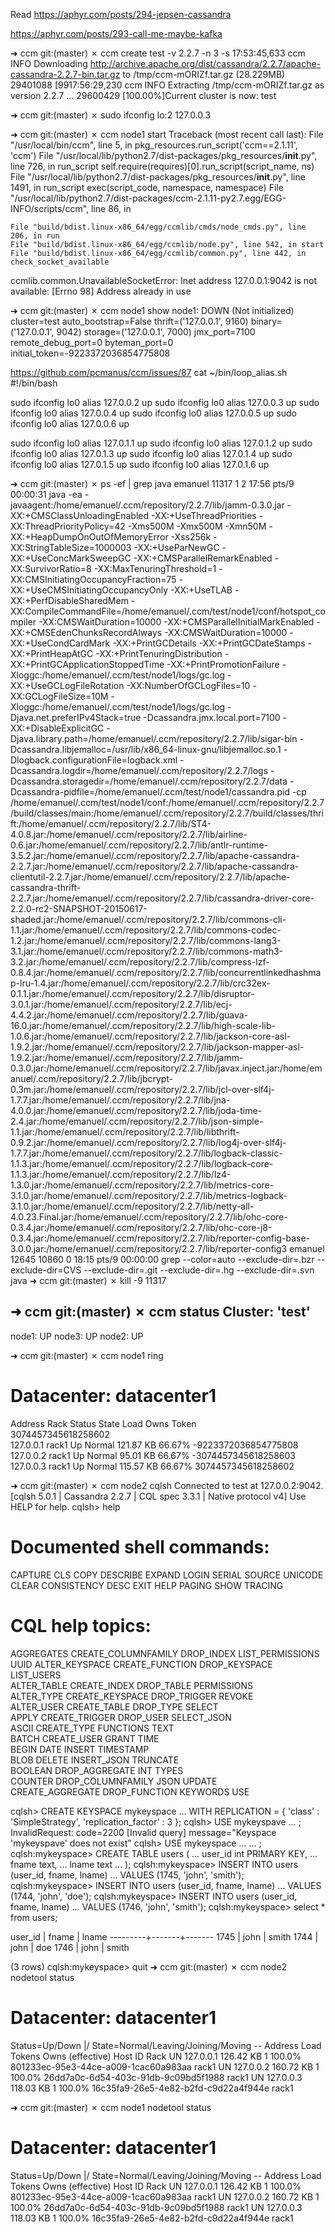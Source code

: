 
Read  https://aphyr.com/posts/294-jepsen-cassandra

https://aphyr.com/posts/293-call-me-maybe-kafka

➜  ccm git:(master) ✗ ccm create test -v 2.2.7 -n 3 -s
17:53:45,633 ccm INFO Downloading http://archive.apache.org/dist/cassandra/2.2.7/apache-cassandra-2.2.7-bin.tar.gz to /tmp/ccm-mORIZf.tar.gz (28.229MB)
  29401088  [9917:56:29,230 ccm INFO Extracting /tmp/ccm-mORIZf.tar.gz as version 2.2.7 ...
  29600429  [100.00%]Current cluster is now: test

  ➜  ccm git:(master) ✗ sudo ifconfig lo:2 127.0.0.3

  ➜  ccm git:(master) ✗ ccm node1 start
  Traceback (most recent call last):
    File "/usr/local/bin/ccm", line 5, in <module>
      pkg_resources.run_script('ccm==2.1.11', 'ccm')
    File "/usr/local/lib/python2.7/dist-packages/pkg_resources/__init__.py", line 726, in run_script
      self.require(requires)[0].run_script(script_name, ns)
    File "/usr/local/lib/python2.7/dist-packages/pkg_resources/__init__.py", line 1491, in run_script
      exec(script_code, namespace, namespace)
    File "/usr/local/lib/python2.7/dist-packages/ccm-2.1.11-py2.7.egg/EGG-INFO/scripts/ccm", line 86, in <module>

    File "build/bdist.linux-x86_64/egg/ccmlib/cmds/node_cmds.py", line 206, in run
    File "build/bdist.linux-x86_64/egg/ccmlib/node.py", line 542, in start
    File "build/bdist.linux-x86_64/egg/ccmlib/common.py", line 442, in check_socket_available
  ccmlib.common.UnavailableSocketError: Inet address 127.0.0.1:9042 is not available: [Errno 98] Address already in use


  ➜  ccm git:(master) ✗ ccm node1 show
  node1: DOWN (Not initialized)
         cluster=test
         auto_bootstrap=False
         thrift=('127.0.0.1', 9160)
         binary=('127.0.0.1', 9042)
         storage=('127.0.0.1', 7000)
         jmx_port=7100
         remote_debug_port=0
         byteman_port=0
         initial_token=-9223372036854775808

https://github.com/pcmanus/ccm/issues/87
cat ~/bin/loop_alias.sh
#!/bin/bash

sudo ifconfig lo0 alias 127.0.0.2 up
sudo ifconfig lo0 alias 127.0.0.3 up
sudo ifconfig lo0 alias 127.0.0.4 up
sudo ifconfig lo0 alias 127.0.0.5 up
sudo ifconfig lo0 alias 127.0.0.6 up

sudo ifconfig lo0 alias 127.0.1.1 up
sudo ifconfig lo0 alias 127.0.1.2 up
sudo ifconfig lo0 alias 127.0.1.3 up
sudo ifconfig lo0 alias 127.0.1.4 up
sudo ifconfig lo0 alias 127.0.1.5 up
sudo ifconfig lo0 alias 127.0.1.6 up


➜  ccm git:(master) ✗ ps -ef | grep java
emanuel  11317     1  2 17:56 pts/9    00:00:31 java -ea -javaagent:/home/emanuel/.ccm/repository/2.2.7/lib/jamm-0.3.0.jar -XX:+CMSClassUnloadingEnabled -XX:+UseThreadPriorities -XX:ThreadPriorityPolicy=42 -Xms500M -Xmx500M -Xmn50M -XX:+HeapDumpOnOutOfMemoryError -Xss256k -XX:StringTableSize=1000003 -XX:+UseParNewGC -XX:+UseConcMarkSweepGC -XX:+CMSParallelRemarkEnabled -XX:SurvivorRatio=8 -XX:MaxTenuringThreshold=1 -XX:CMSInitiatingOccupancyFraction=75 -XX:+UseCMSInitiatingOccupancyOnly -XX:+UseTLAB -XX:+PerfDisableSharedMem -XX:CompileCommandFile=/home/emanuel/.ccm/test/node1/conf/hotspot_compiler -XX:CMSWaitDuration=10000 -XX:+CMSParallelInitialMarkEnabled -XX:+CMSEdenChunksRecordAlways -XX:CMSWaitDuration=10000 -XX:+UseCondCardMark -XX:+PrintGCDetails -XX:+PrintGCDateStamps -XX:+PrintHeapAtGC -XX:+PrintTenuringDistribution -XX:+PrintGCApplicationStoppedTime -XX:+PrintPromotionFailure -Xloggc:/home/emanuel/.ccm/test/node1/logs/gc.log -XX:+UseGCLogFileRotation -XX:NumberOfGCLogFiles=10 -XX:GCLogFileSize=10M -Xloggc:/home/emanuel/.ccm/test/node1/logs/gc.log -Djava.net.preferIPv4Stack=true -Dcassandra.jmx.local.port=7100 -XX:+DisableExplicitGC -Djava.library.path=/home/emanuel/.ccm/repository/2.2.7/lib/sigar-bin -Dcassandra.libjemalloc=/usr/lib/x86_64-linux-gnu/libjemalloc.so.1 -Dlogback.configurationFile=logback.xml -Dcassandra.logdir=/home/emanuel/.ccm/repository/2.2.7/logs -Dcassandra.storagedir=/home/emanuel/.ccm/repository/2.2.7/data -Dcassandra-pidfile=/home/emanuel/.ccm/test/node1/cassandra.pid -cp /home/emanuel/.ccm/test/node1/conf:/home/emanuel/.ccm/repository/2.2.7/build/classes/main:/home/emanuel/.ccm/repository/2.2.7/build/classes/thrift:/home/emanuel/.ccm/repository/2.2.7/lib/ST4-4.0.8.jar:/home/emanuel/.ccm/repository/2.2.7/lib/airline-0.6.jar:/home/emanuel/.ccm/repository/2.2.7/lib/antlr-runtime-3.5.2.jar:/home/emanuel/.ccm/repository/2.2.7/lib/apache-cassandra-2.2.7.jar:/home/emanuel/.ccm/repository/2.2.7/lib/apache-cassandra-clientutil-2.2.7.jar:/home/emanuel/.ccm/repository/2.2.7/lib/apache-cassandra-thrift-2.2.7.jar:/home/emanuel/.ccm/repository/2.2.7/lib/cassandra-driver-core-2.2.0-rc2-SNAPSHOT-20150617-shaded.jar:/home/emanuel/.ccm/repository/2.2.7/lib/commons-cli-1.1.jar:/home/emanuel/.ccm/repository/2.2.7/lib/commons-codec-1.2.jar:/home/emanuel/.ccm/repository/2.2.7/lib/commons-lang3-3.1.jar:/home/emanuel/.ccm/repository/2.2.7/lib/commons-math3-3.2.jar:/home/emanuel/.ccm/repository/2.2.7/lib/compress-lzf-0.8.4.jar:/home/emanuel/.ccm/repository/2.2.7/lib/concurrentlinkedhashmap-lru-1.4.jar:/home/emanuel/.ccm/repository/2.2.7/lib/crc32ex-0.1.1.jar:/home/emanuel/.ccm/repository/2.2.7/lib/disruptor-3.0.1.jar:/home/emanuel/.ccm/repository/2.2.7/lib/ecj-4.4.2.jar:/home/emanuel/.ccm/repository/2.2.7/lib/guava-16.0.jar:/home/emanuel/.ccm/repository/2.2.7/lib/high-scale-lib-1.0.6.jar:/home/emanuel/.ccm/repository/2.2.7/lib/jackson-core-asl-1.9.2.jar:/home/emanuel/.ccm/repository/2.2.7/lib/jackson-mapper-asl-1.9.2.jar:/home/emanuel/.ccm/repository/2.2.7/lib/jamm-0.3.0.jar:/home/emanuel/.ccm/repository/2.2.7/lib/javax.inject.jar:/home/emanuel/.ccm/repository/2.2.7/lib/jbcrypt-0.3m.jar:/home/emanuel/.ccm/repository/2.2.7/lib/jcl-over-slf4j-1.7.7.jar:/home/emanuel/.ccm/repository/2.2.7/lib/jna-4.0.0.jar:/home/emanuel/.ccm/repository/2.2.7/lib/joda-time-2.4.jar:/home/emanuel/.ccm/repository/2.2.7/lib/json-simple-1.1.jar:/home/emanuel/.ccm/repository/2.2.7/lib/libthrift-0.9.2.jar:/home/emanuel/.ccm/repository/2.2.7/lib/log4j-over-slf4j-1.7.7.jar:/home/emanuel/.ccm/repository/2.2.7/lib/logback-classic-1.1.3.jar:/home/emanuel/.ccm/repository/2.2.7/lib/logback-core-1.1.3.jar:/home/emanuel/.ccm/repository/2.2.7/lib/lz4-1.3.0.jar:/home/emanuel/.ccm/repository/2.2.7/lib/metrics-core-3.1.0.jar:/home/emanuel/.ccm/repository/2.2.7/lib/metrics-logback-3.1.0.jar:/home/emanuel/.ccm/repository/2.2.7/lib/netty-all-4.0.23.Final.jar:/home/emanuel/.ccm/repository/2.2.7/lib/ohc-core-0.3.4.jar:/home/emanuel/.ccm/repository/2.2.7/lib/ohc-core-j8-0.3.4.jar:/home/emanuel/.ccm/repository/2.2.7/lib/reporter-config-base-3.0.0.jar:/home/emanuel/.ccm/repository/2.2.7/lib/reporter-config3
emanuel  12645 10860  0 18:15 pts/9    00:00:00 grep --color=auto --exclude-dir=.bzr --exclude-dir=CVS --exclude-dir=.git --exclude-dir=.hg --exclude-dir=.svn java
➜  ccm git:(master) ✗ kill -9 11317

➜  ccm git:(master) ✗ ccm status
Cluster: 'test'
---------------
node1: UP
node3: UP
node2: UP


➜  ccm git:(master) ✗ ccm node1 ring


Datacenter: datacenter1
==========
Address    Rack        Status State   Load            Owns                Token                                       
                                                                          3074457345618258602                         
127.0.0.1  rack1       Up     Normal  121.87 KB       66.67%              -9223372036854775808                        
127.0.0.2  rack1       Up     Normal  95.01 KB        66.67%              -3074457345618258603                        
127.0.0.3  rack1       Up     Normal  115.57 KB       66.67%              3074457345618258602                         


➜  ccm git:(master) ✗ ccm node2 cqlsh
Connected to test at 127.0.0.2:9042.
[cqlsh 5.0.1 | Cassandra 2.2.7 | CQL spec 3.3.1 | Native protocol v4]
Use HELP for help.
cqlsh> help

Documented shell commands:
===========================
CAPTURE  CLS          COPY  DESCRIBE  EXPAND  LOGIN   SERIAL  SOURCE   UNICODE
CLEAR    CONSISTENCY  DESC  EXIT      HELP    PAGING  SHOW    TRACING

CQL help topics:
================
AGGREGATES        CREATE_COLUMNFAMILY  DROP_INDEX     LIST_PERMISSIONS  UUID
ALTER_KEYSPACE    CREATE_FUNCTION      DROP_KEYSPACE  LIST_USERS      
ALTER_TABLE       CREATE_INDEX         DROP_TABLE     PERMISSIONS     
ALTER_TYPE        CREATE_KEYSPACE      DROP_TRIGGER   REVOKE          
ALTER_USER        CREATE_TABLE         DROP_TYPE      SELECT          
APPLY             CREATE_TRIGGER       DROP_USER      SELECT_JSON     
ASCII             CREATE_TYPE          FUNCTIONS      TEXT            
BATCH             CREATE_USER          GRANT          TIME            
BEGIN             DATE                 INSERT         TIMESTAMP       
BLOB              DELETE               INSERT_JSON    TRUNCATE        
BOOLEAN           DROP_AGGREGATE       INT            TYPES           
COUNTER           DROP_COLUMNFAMILY    JSON           UPDATE          
CREATE_AGGREGATE  DROP_FUNCTION        KEYWORDS       USE             

cqlsh> CREATE KEYSPACE mykeyspace
   ... WITH REPLICATION = { 'class' : 'SimpleStrategy', 'replication_factor' : 3 };
cqlsh> USE mykeyspave
   ... ;
InvalidRequest: code=2200 [Invalid query] message="Keyspace 'mykeyspave' does not exist"
cqlsh> USE mykeyspace
   ...
   ... ;
cqlsh:mykeyspace> CREATE TABLE users (
              ...   user_id int PRIMARY KEY,
              ...   fname text,
              ...   lname text
              ... );
cqlsh:mykeyspace> INSERT INTO users (user_id,  fname, lname)
              ...   VALUES (1745, 'john', 'smith');
cqlsh:mykeyspace> INSERT INTO users (user_id,  fname, lname)
              ...   VALUES (1744, 'john', 'doe');
cqlsh:mykeyspace> INSERT INTO users (user_id,  fname, lname)
              ...   VALUES (1746, 'john', 'smith');
cqlsh:mykeyspace> select * from users;

 user_id | fname | lname
---------+-------+-------
    1745 |  john | smith
    1744 |  john |   doe
    1746 |  john | smith

(3 rows)
cqlsh:mykeyspace> quit
➜  ccm git:(master) ✗ ccm node2 nodetool status

Datacenter: datacenter1
=======================
Status=Up/Down
|/ State=Normal/Leaving/Joining/Moving
--  Address    Load       Tokens       Owns (effective)  Host ID                               Rack
UN  127.0.0.1  126.42 KB  1            100.0%            801233ec-95e3-44ce-a009-1cac60a983aa  rack1
UN  127.0.0.2  160.72 KB  1            100.0%            26dd7a0c-6d54-403c-91db-9c09bd5f1988  rack1
UN  127.0.0.3  118.03 KB  1            100.0%            16c35fa9-26e5-4e82-b2fd-c9d22a4f944e  rack1


➜  ccm git:(master) ✗ ccm node1 nodetool status

Datacenter: datacenter1
=======================
Status=Up/Down
|/ State=Normal/Leaving/Joining/Moving
--  Address    Load       Tokens       Owns (effective)  Host ID                               Rack
UN  127.0.0.1  126.42 KB  1            100.0%            801233ec-95e3-44ce-a009-1cac60a983aa  rack1
UN  127.0.0.2  160.72 KB  1            100.0%            26dd7a0c-6d54-403c-91db-9c09bd5f1988  rack1
UN  127.0.0.3  118.03 KB  1            100.0%            16c35fa9-26e5-4e82-b2fd-c9d22a4f944e  rack1
